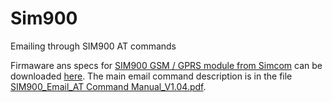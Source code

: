 # Sim900
Emailing through SIM900 AT commands

Firmaware ans specs for [SIM900 GSM / GPRS module from Simcom](https://simcom.ee/modules/gsm-gprs/sim900/) can be downloaded [here](https://simcom.ee/documents/?dir=SIM900). The main email command description is in the file [SIM900_Email_AT Command Manual_V1.04.pdf](https://simcom.ee/documents/SIM900/SIM900_Email_AT%20Command%20Manual_V1.04.pdf).
